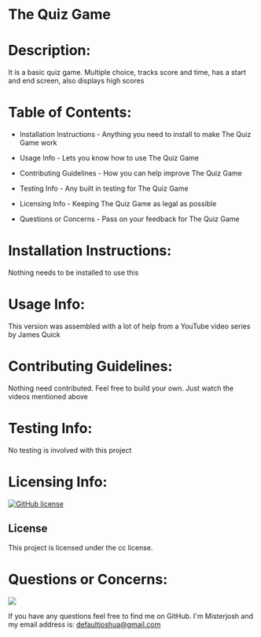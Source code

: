 # The Quiz Game
   
# Description: 
   It is a basic quiz game. Multiple choice, tracks score and time, has a start and end screen, also displays high scores

# Table of Contents:

  - Installation Instructions - Anything you need to install to make The Quiz Game work

  - Usage Info - Lets you know how to use The Quiz Game

  - Contributing Guidelines - How you can help improve The Quiz Game

  - Testing Info - Any built in testing for The Quiz Game

  - Licensing Info - Keeping The Quiz Game as legal as possible
  
  - Questions or Concerns - Pass on your feedback for The Quiz Game


# Installation Instructions: 
  Nothing needs to be installed to use this

# Usage Info: 
  This version was assembled with a lot of help from a YouTube video series by James Quick

# Contributing Guidelines: 
  Nothing need contributed. Feel free to build your own. Just watch the videos mentioned above

# Testing Info: 
  No testing is involved with this project

# Licensing Info:

  [![GitHub license](https://img.shields.io/badge/license-cc-blue.svg)](https://github.com/Misterjosh/the-quiz-game)

  ## License

This project is licensed under the cc license.

# Questions or Concerns: 

![](https://avatars0.githubusercontent.com/u/58442707?v=4) 

If you have any questions feel free to find me on GitHub. I'm Misterjosh and my email address is: defaultjoshua@gmail.com